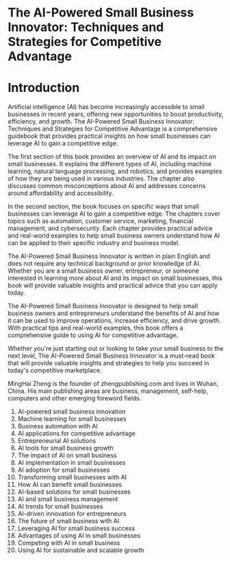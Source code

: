 # The AI-Powered Small Business Innovator: Techniques and Strategies for Competitive Advantage

# Introduction

Artificial intelligence (AI) has become increasingly accessible to small businesses in recent years, offering new opportunities to boost productivity, efficiency, and growth. The AI-Powered Small Business Innovator: Techniques and Strategies for Competitive Advantage is a comprehensive guidebook that provides practical insights on how small businesses can leverage AI to gain a competitive edge.

The first section of this book provides an overview of AI and its impact on small businesses. It explains the different types of AI, including machine learning, natural language processing, and robotics, and provides examples of how they are being used in various industries. The chapter also discusses common misconceptions about AI and addresses concerns around affordability and accessibility.

In the second section, the book focuses on specific ways that small businesses can leverage AI to gain a competitive edge. The chapters cover topics such as automation, customer service, marketing, financial management, and cybersecurity. Each chapter provides practical advice and real-world examples to help small business owners understand how AI can be applied to their specific industry and business model.

The AI-Powered Small Business Innovator is written in plain English and does not require any technical background or prior knowledge of AI. Whether you are a small business owner, entrepreneur, or someone interested in learning more about AI and its impact on small businesses, this book will provide valuable insights and practical advice that you can apply today.

The AI-Powered Small Business Innovator is designed to help small business owners and entrepreneurs understand the benefits of AI and how it can be used to improve operations, increase efficiency, and drive growth. With practical tips and real-world examples, this book offers a comprehensive guide to using AI for competitive advantage.

Whether you're just starting out or looking to take your small business to the next level, The AI-Powered Small Business Innovator is a must-read book that will provide valuable insights and strategies to help you succeed in today's competitive marketplace.

MingHai Zheng is the founder of zhengpublishing.com and lives in Wuhan, China. His main publishing areas are business, management, self-help, computers and other emerging foreword fields.



1. AI-powered small business innovation
2. Machine learning for small businesses
3. Business automation with AI
4. AI applications for competitive advantage
5. Entrepreneurial AI solutions
6. AI tools for small business growth
7. The impact of AI on small business
8. AI implementation in small businesses
9. AI adoption for small businesses
10. Transforming small businesses with AI
11. How AI can benefit small businesses
12. AI-based solutions for small businesses
13. AI and small business management
14. AI trends for small businesses
15. AI-driven innovation for entrepreneurs
16. The future of small business with AI
17. Leveraging AI for small business success
18. Advantages of using AI in small businesses
19. Competing with AI in small business
20. Using AI for sustainable and scalable growth

